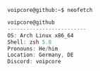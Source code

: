 ```console
voipcore@github:~$ neofetch
```


```csharp
voipcore@github
-------------------------
OS: Arch Linux x86_64
Shell: zsh 5.8
Pronouns: He/him
Location: Germany, DE
Discord: voipcore
```

